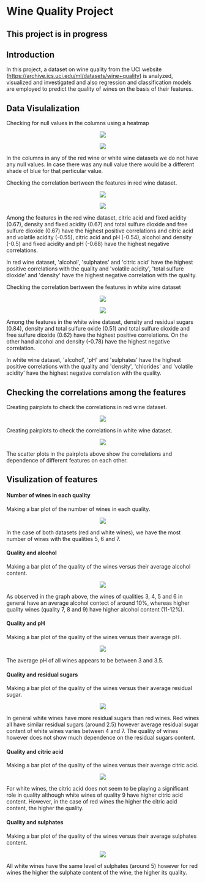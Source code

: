 # Wine Quality Project
 
## This project is in progress
 
 
## Introduction

In this project, a dataset on wine quality from the UCI website (https://archive.ics.uci.edu/ml/datasets/wine+quality) is analyzed, visualized and investigated and also regression and classification models are employed to predict the quality of wines on the basis of their features.

## Data Visulalization

Checking for null values in the columns using a heatmap

<p align="center">
<img src="https://github.com/kavehamini/Wine-Quality-Project/blob/master/figure_1.png">
</p>

<p align="center">
<img src="https://github.com/kavehamini/Wine-Quality-Project/blob/master/figure_2.png">
</p>
In the columns in any of the red wine or white wine datasets we do not have any null values. In case there was any null value there would be a different shade of blue for that perticular value.

Checking the correlation bertween the features in red wine dataset.
<p align="center">
<img src="https://github.com/kavehamini/Wine-Quality-Project/blob/master/figure_3.png">
</p>

<p align="center">
<img src="https://github.com/kavehamini/Wine-Quality-Project/blob/master/figure_4.png">
</p>

Among the features in the red wine dataset, citric acid and fixed acidity (0.67), density and fixed acidity (0.67) and total sulfure dioxide and free sulfure dioxide (0.67) have the highest positive correlations and citric acid and volatile acidity (-0.55), citric acid and pH (-0.54), alcohol and density (-0.5) and fixed acidity and pH (-0.68) have the highest negative correlations.

In red wine dataset, 'alcohol', 'sulphates' and 'citric acid' have the highest positive correlations with the quality and 'volatile acidity', 'total sulfure dioxide' and 'density' have the highest negative correlation with the quality.

Checking the correlation bertween the features in white wine dataset
<p align="center">
<img src="https://github.com/kavehamini/Wine-Quality-Project/blob/master/figure_5.png">
</p>

<p align="center">
<img src="https://github.com/kavehamini/Wine-Quality-Project/blob/master/figure_6.png">
</p>

Among the features in the white wine dataset, density and residual sugars (0.84), density and total sulfure oxide (0.51) and total sulfure dioxide and free sulfure dioxide (0.62) have the highest positive correlations. On the other hand alcohol and density (-0.78) have the highest negative correlation.

In white wine dataset, 'alcohol', 'pH' and 'sulphates' have the highest positive correlations with the quality and 'density', 'chlorides' and 'volatile acidity' have the highest negative correlation with the quality.


## Checking the correlations among the features

Creating pairplots to check the correlations in red wine dataset.
<p align="center">
<img src="https://github.com/kavehamini/Wine-Quality-Project/blob/master/figure_11.png">
</p>

Creating pairplots to check the correlations in white wine dataset.
<p align="center">
<img src="https://github.com/kavehamini/Wine-Quality-Project/blob/master/figure_12.png">
</p>
The scatter plots in the pairplots above show the correlations and dependence of different features on each other.

## Visulization of features

#### Number of wines in each quality
Making a bar plot of the number of wines in each quality.
<p align="center">
<img src="https://github.com/kavehamini/Wine-Quality-Project/blob/master/figure_13.png">
</p>
In the case of both datasets (red and white wines), we have the most number of wines with the qualities 5, 6 and 7.

#### Quality and alcohol
Making a bar plot of the quality of the wines versus their average alcohol content.
<p align="center">
<img src="https://github.com/kavehamini/Wine-Quality-Project/blob/master/figure_14.png">
</p>
As observed in the graph above, the wines of qualities 3, 4, 5 and 6 in general have an average alcohol contect of around 10%, whereas higher quality wines (quality 7, 8 and 9) have higher alcohol content (11-12%).

#### Quality and pH
Making a bar plot of the quality of the wines versus their average pH.
<p align="center">
<img src="https://github.com/kavehamini/Wine-Quality-Project/blob/master/figure_15.png">
</p>
The average pH of all wines appears to be between 3 and 3.5.

#### Quality and residual sugars
Making a bar plot of the quality of the wines versus their average residual sugar.
<p align="center">
<img src="https://github.com/kavehamini/Wine-Quality-Project/blob/master/figure_16.png">
</p>
In general white wines have more residual sugars than red wines. Red wines all have similar residual sugars (around 2.5) however average residual sugar content of white wines varies between 4 and 7. The quality of wines however does not show much dependence on the residual sugars content.

#### Quality and citric acid
Making a bar plot of the quality of the wines versus their average citric acid.
<p align="center">
<img src="https://github.com/kavehamini/Wine-Quality-Project/blob/master/figure_17.png">
</p>
For white wines, the citric acid does not seem to be playing a significant role in quality although white wines of quality 9 have higher citric acid content. However, in the case of red wines the higher the citric acid content, the higher the quality.

#### Quality and sulphates
Making a bar plot of the quality of the wines versus their average sulphates content.
<p align="center">
<img src="https://github.com/kavehamini/Wine-Quality-Project/blob/master/figure_18.png">
</p>
All white wines have the same level of sulphates (around 5) however for red wines the higher the sulphate content of the wine, the higher its quality.

